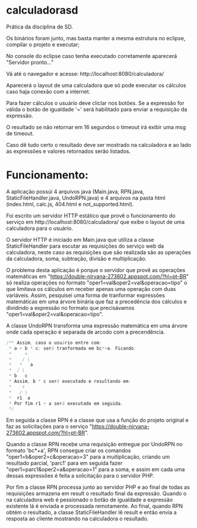 # calculadorasd
Prática da disciplina de SD.

Os binários foram junto, mas basta manter a mesma estrutura no eclipse, compilar o projeto e executar;

No console do eclipse caso tenha executado corretamente aparecerá "Servidor pronto..."

Vá até o navegador e acesse: http://localhost:8080/calculadora/

Aparecerá o layout de uma calculadora que só pode executar os cálculos caso haja conexão com a internet.

Para fazer cálculos o usuário deve cliclar nos botões. Se a expressão for válida o botão de igualdade '=' será habilitado para enviar a requisição da expressão.

O resultado se não retornar em 16 segundos o timeout irá exibir uma msg de timeout.

Caso dê tudo certo o resultado deve ser mostrado na calculadora e ao lado as expressões e valores retornados serão listados.

# Funcionamento:
A aplicação possúi 4 arquivos java (Main.java, RPN.java, StaticFileHandler.java, UndoRPN.java) e 4 arquivos na pasta html (index.html, calc.js, 404.html e not_supported.html).

Foi escrito um servidor HTTP estático que provê o funcionamento do serviço em http://localhost:8080/calculadora/ que exibe o layout de uma calculadora para o usuário. 

O servidor HTTP é iniciado em Main.java que utiliza a classe StaticFileHandler para escutar as requisições do serviço web da calculadora, neste caso as requisições que são realizada são as operações da calculadora, soma, subtração, divisão e multiplicação.

O problema desta aplicação é porque o servidor que provê as operações matemáticas em "https://double-nirvana-273602.appspot.com/?hl=pt-BR" só realiza operações no formato "oper1=val&oper2=val&operacao=tipo" o que limitava os cálculos em receber apenas uma operação com duas variáveis. Assim, pesquisei uma forma de tranformar expressões matemáticas em uma árvore binária que faz a precedência dos cálculos e dividindo a expressão no formato que precisávamos "oper1=val&oper2=val&operacao=tipo".

A classe UndoRPN transforma uma expressão matemática em uma árvore onde cada operação é separada de arcodo com a precendência.
```java
/** Assim, caso o usuário entre com:
 * a + b * c; será tranformada em bc*+a. Ficando:
 *     +
 *    / \
 *   *   a
 *  / \
 * b   c
 * Assim, b * c será executado e resultando em:
 *    +
 *   / \
 *  r1  a
 * Por fim r1 + a será executado em seguida.
 */
 ```
 
Em seguida a classe RPN é a classe que usa a função do projeto original e faz as solicitações para o serviço "https://double-nirvana-273602.appspot.com/?hl=pt-BR". 

Quando a classe RPN recebe uma requisição entregue por UndoRPN no formato 'bc*+a', RPN consegue criar os comandos "oper1=b&oper2=c&operacao=3" para a muitiplicação, criando um resultado parcial, 'parc1' para em seguida fazer "oper1=parc1&oper2=a&operacao=1" para a soma, e assim em cada uma dessas expressões é feita a solicitação para o servidor PHP.

Por fim a classe RPN processa junto ao servidor PHP e ao final de todas as requisições armazena em result o resultado final da expressão. Quando o na calculadora web é pessionado o botão de igualdade a expressão existente lá é enviada e processada remotamente. Ao final, quando RPN obtém o resultado, a classe StaticFileHandler lê result e então envia a resposta ao cliente mostrando na calculadora o resultado.
